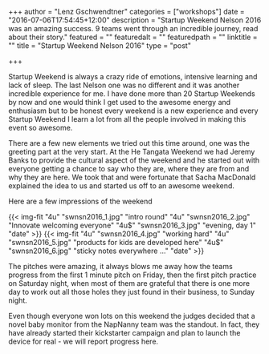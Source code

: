 +++
author = "Lenz Gschwendtner"
categories = ["workshops"]
date = "2016-07-06T17:54:45+12:00"
description = "Startup Weekend Nelson 2016 was an amazing success. 9 teams went through an incredible journey, read about their story."
featured = ""
featuredalt = ""
featuredpath = ""
linktitle = ""
title = "Startup Weekend Nelson 2016"
type = "post"

+++

Startup Weekend is always a crazy ride of emotions, intensive learning and lack
of sleep. The last Nelson one was no different and it was another incredible
experience for me. I have done more than 20 Startup Weekends by now and one
would think I get used to the awesome energy and enthusiasm but to be honest
every weekend is a new experience and every Startup Weekend I learn a lot from
all the people involved in making this event so awesome.

There are a few new elements we tried out this time around, one was the
greeting part at the very start. At the He Tangata Weekend we had Jeremy Banks
to provide the cultural aspect of the weekend and he started out with everyone
getting a chance to say who they are, where they are from and why they are
here. We took that and were fortunate that Sacha MacDonald explained the idea
to us and started us off to an awesome weekend.

Here are a few impressions of the weekend

{{< img-fit
    "4u" "swnsn2016_1.jpg" "intro round"
    "4u" "swnsn2016_2.jpg" "Innovate welcoming everyone"
    "4u$" "swnsn2016_3.jpg" "evening, day 1"
    "date" >}}
{{< img-fit
    "4u" "swnsn2016_4.jpg" "working hard"
    "4u" "swnsn2016_5.jpg" "products for kids are developed here"
    "4u$" "swnsn2016_6.jpg" "sticky notes everywhere ..."
    "date" >}}

The pitches were amazing, it always blows me away how the teams progress from
the first 1 minute pitch on Friday, then the first pitch practice on Saturday
night, when most of them are grateful that there is one more day to work out
all those holes they just found in their business, to Sunday night.

Even though everyone won lots on this weekend the judges decided that a novel
baby monitor from the NapNanny team was the standout. In fact, they have
already started their kickstarter campaign and plan to launch the device for
real - we will report progress here.


